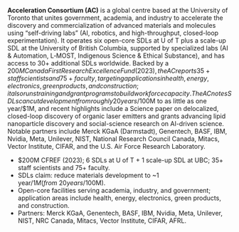 **Acceleration Consortium (AC)** is a global centre based at the University of Toronto that unites government, academia, and industry to accelerate the discovery and commercialization of advanced materials and molecules using “self-driving labs” (AI, robotics, and high-throughput, closed-loop experimentation). It operates six open-core SDLs at U of T plus a scale-up SDL at the University of British Columbia, supported by specialized labs (AI & Automation, L‑MOST, Indigenous Science & Ethical Substance), and has access to 30+ additional SDLs worldwide. Backed by a $200M Canada First Research Excellence Fund (2023), the AC reports 35+ staff scientists and 75+ faculty, targeting applications in health, energy, electronics, green products, and construction; it also runs training and grant programs to build workforce capacity. The AC notes SDLs can cut development from roughly 20 years/$100M to as little as one year/$1M, and recent highlights include a Science paper on delocalized, closed-loop discovery of organic laser emitters and grants advancing lipid nanoparticle discovery and social-science research on AI-driven science. Notable partners include Merck KGaA (Darmstadt), Genentech, BASF, IBM, Nvidia, Meta, Unilever, NIST, National Research Council Canada, Mitacs, Vector Institute, CIFAR, and the U.S. Air Force Research Laboratory.

- $200M CFREF (2023); 6 SDLs at U of T + 1 scale-up SDL at UBC; 35+ staff scientists and 75+ faculty.
- SDLs claim: reduce materials development to ~1 year/$1M (from ~20 years/$100M).
- Open-core facilities serving academia, industry, and government; application areas include health, energy, electronics, green products, and construction.
- Partners: Merck KGaA, Genentech, BASF, IBM, Nvidia, Meta, Unilever, NIST, NRC Canada, Mitacs, Vector Institute, CIFAR, AFRL.
